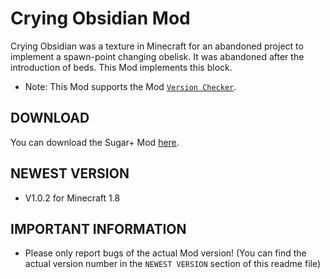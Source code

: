 # Crying Obsidian Mod

Crying Obsidian was a texture in Minecraft for an abandoned project to implement a spawn-point changing obelisk. It was abandoned after the introduction of beds. This Mod implements this block.

 * Note: This Mod supports the Mod [``Version Checker``](http://www.minecraftforum.net/forums/mapping-and-modding/minecraft-mods/2091981-version-checker-auto-update-mods-and-clean).

## DOWNLOAD

You can download the Sugar+ Mod [here](http://errorcraftlp.github.io/download/cryingobsidian/index.html).

## NEWEST VERSION

* V1.0.2 for Minecraft 1.8

## IMPORTANT INFORMATION

* Please only report bugs of the actual Mod version! (You can find the actual version number in the ``NEWEST VERSION`` section of this readme file)